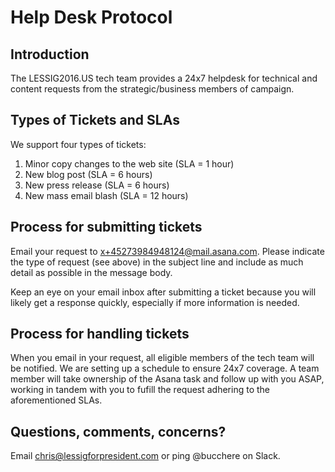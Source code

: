 # Help Desk Protocol

## Introduction

The LESSIG2016.US tech team provides a 24x7 helpdesk for technical and content requests from the strategic/business members of campaign.

## Types of Tickets and SLAs

We support four types of tickets:

1. Minor copy changes to the web site (SLA = 1 hour)
1. New blog post (SLA = 6 hours)
1. New press release (SLA = 6 hours)
1. New mass email blash (SLA = 12 hours)

## Process for submitting tickets

Email your request to [x+45273984948124@mail.asana.com](mailto:x+45273984948124@mail.asana.com). Please indicate the type of request (see above) in the subject line and include as much detail as possible in the message body.

Keep an eye on your email inbox after submitting a ticket because you will likely get a response quickly, especially if more information is needed.

## Process for handling tickets

When you email in your request, all eligible members of the tech team will be notified. We are setting up a schedule to ensure 24x7 coverage. A team member will take ownership of the Asana task and follow up with you ASAP, working in tandem with you to fufill the request adhering to the aforementioned SLAs.

## Questions, comments, concerns?

Email [chris@lessigforpresident.com](mailto:chris@lessigforpresident.com) or ping @bucchere on Slack.
